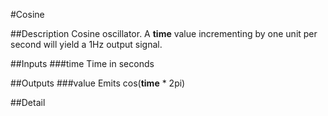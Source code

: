 #Cosine

##Description
Cosine oscillator. A **time** value incrementing by one unit per second will yield a 1Hz output signal.

##Inputs
###time
Time in seconds

##Outputs
###value
Emits cos(**time** * 2pi)

##Detail

